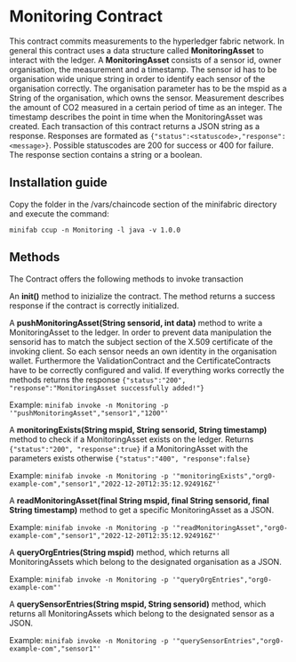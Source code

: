 # Monitoring Contract

This contract commits measurements to the hyperledger fabric network.
In general this contract uses a data structure called **MonitoringAsset** to interact with the ledger. A **MonitoringAsset** consists of a sensor id, owner organisation, the measurement and a timestamp.
The sensor id has to be organisation wide unique string in order to identify each sensor of the organisation correctly. The organisation parameter has to be the mspid as a String of the organisation, which owns the sensor.
Measurement describes the amount of CO2 measured in a certain period of time as an integer. The timestamp describes the point in time when the MonitoringAsset was created.
Each transaction of this contract returns a JSON string as a response. Responses are formated as `{"status":<statuscode>,"response":<message>}`. Possible statuscodes are 200 for 
success or 400 for failure. The response section contains a string or a boolean.

## Installation guide

Copy the folder in the /vars/chaincode section of the minifabric directory and execute the command: 

`minifab ccup -n Monitoring -l java -v 1.0.0`

## Methods

The Contract offers the following methods to invoke transaction

An **init()** method to inizialize the contract. The method returns a success response if the contract is correctly initialized.  

A **pushMonitoringAsset(String sensorid, int data)** method to write a MonitoringAsset to the ledger.
In order to prevent data manipulation the sensorid has to match the subject section of the X.509 certificate of the invoking client. So each sensor needs an own identity in the organisation wallet.
Furthermore the ValidationContract and the CertificateContracts have to be correctly configured and valid. If everything works correctly the methods returns the response `{"status":"200", "response":"MonitoringAsset successfully added!"}`

Example: `minifab invoke -n Monitoring -p '"pushMonitoringAsset","sensor1","1200"'`

A **monitoringExists(String mspid, String sensorid, String timestamp)** method to check if a MonitoringAsset exists on the ledger. Returns `{"status":"200", "response":true}` if a MonitoringAsset with the parameters exists otherwise `{"status":"400", "response":false}`

Example: `minifab invoke -n Monitoring -p '"monitoringExists","org0-example-com","sensor1","2022-12-20T12:35:12.924916Z"'`

A **readMonitoringAsset(final String mspid, final String sensorid, final String timestamp)** method to get a specific MonitoringAsset as a JSON.

Example: `minifab invoke -n Monitoring -p '"readMonitoringAsset","org0-example-com","sensor1","2022-12-20T12:35:12.924916Z"'`

A **queryOrgEntries(String mspid)** method, which returns all MonitoringAssets which belong to the designated organisation as a JSON.

Example: `minifab invoke -n Monitoring -p '"queryOrgEntries","org0-example-com"'`

A **querySensorEntries(String mspid, String sensorid)** method, which returns all MonitoringAssets which belong to the designated sensor as a JSON.

Example: `minifab invoke -n Monitoring -p '"querySensorEntries","org0-example-com","sensor1"'`



